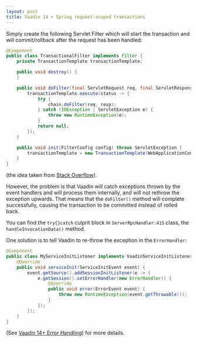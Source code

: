 ```yaml
---
layout: post
title: Vaadin 14 + Spring request-scoped transactions
---
```


Simply create the following Servlet Filter which will start the transaction
and will commit/rollback after the request has been handled:

```java
@Component
public class TransactionalFilter implements Filter {
    private TransactionTemplate transactionTemplate;

    public void destroy() {
    }

    public void doFilter(final ServletRequest req, final ServletResponse resp, final FilterChain chain) throws ServletException, IOException {
        transactionTemplate.execute(status -> {
            try {
                chain.doFilter(req, resp);
            } catch (IOException | ServletException e) {
                throw new RuntimeException(e);
            }
            return null;
        });
    }

    public void init(FilterConfig config) throws ServletException {
        transactionTemplate = new TransactionTemplate(WebApplicationContextUtils.getRequiredWebApplicationContext(config.getServletContext()).getBean(PlatformTransactionManager.class));
    }
}
```

(the idea taken from [Stack Overflow](https://stackoverflow.com/questions/10888861/transaction-with-request-scope-with-mybatis-and-spring)).

However, the problem is that Vaadin will catch exceptions thrown by the event handlers
and will process them internally, and will not rethrow the exception upwards. That means
that the `doFilter()` method will complete successfully, causing the transaction to be
committed instead of rolled back.

You can find the `try{}catch` culprit block in `ServerRpcHandler:415` class, the `handleInvocationData()` method.

One solution is to tell Vaadin to re-throw the exception in the `ErrorHandler`:

```java
@Component
public class MyServiceInitListener implements VaadinServiceInitListener {
    @Override
    public void serviceInit(ServiceInitEvent event) {
        event.getSource().addSessionInitListener(e -> {
            e.getSession().setErrorHandler(new ErrorHandler() {
                @Override
                public void error(ErrorEvent event) {
                    throw new RuntimeException(event.getThrowable());
                }
            });
        });
    }
}
```

(See [Vaadin 14+ Error Handling](../vaadin-error-handling/))
for more details.
